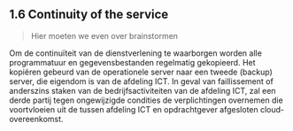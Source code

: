 ## 1.6 Continuity of the service

> Hier moeten we even over brainstormen

Om de continuïteit van de dienstverlening te waarborgen worden alle programmatuur en gegevensbestanden regelmatig gekopieerd. Het kopiëren gebeurd van de operationele server naar een tweede (backup) server, die eigendom is van de afdeling ICT. In geval van faillissement of anderszins staken van de bedrijfsactiviteiten van de afdeling ICT, zal een derde partij tegen ongewijzigde condities de verplichtingen overnemen die voortvloeien uit de tussen afdeling ICT en opdrachtgever afgesloten cloud-overeenkomst.